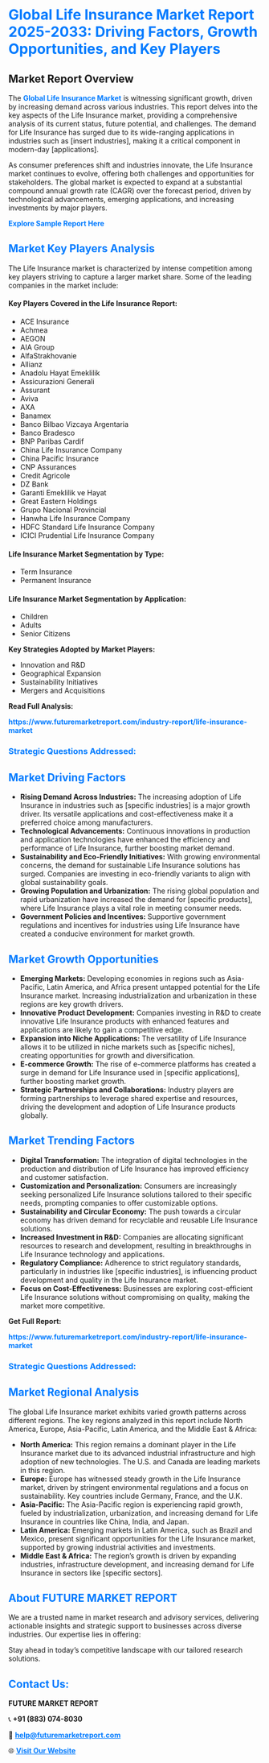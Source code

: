 <h1 style="color: #007BFF;">Global Life Insurance Market Report 2025-2033: Driving Factors, Growth Opportunities, and Key Players</h1>

<section id="overview">
<h2>Market Report Overview</h2>
<p>The <a href="https://www.futuremarketreport.com/industry-report/life-insurance-market" style="color: #007BFF; text-decoration: none;"><strong>Global Life Insurance Market</strong></a> is witnessing significant growth, driven by increasing demand across various industries. This report delves into the key aspects of the Life Insurance market, providing a comprehensive analysis of its current status, future potential, and challenges. The demand for Life Insurance has surged due to its wide-ranging applications in industries such as [insert industries], making it a critical component in modern-day [applications].</p>
<p>As consumer preferences shift and industries innovate, the Life Insurance market continues to evolve, offering both challenges and opportunities for stakeholders. The global market is expected to expand at a substantial compound annual growth rate (CAGR) over the forecast period, driven by technological advancements, emerging applications, and increasing investments by major players.</p>
</section>

<section id="overview">
<p><a href="https://www.futuremarketreport.com/request-sample/reportId=63574" style="color: #007BFF; text-decoration: none;"><strong>Explore Sample Report Here</strong></a></p>
</section>

<section id="key-players">
<h2 style="color: #007BFF;">Market Key Players Analysis</h2>
<p>The Life Insurance market is characterized by intense competition among key players striving to capture a larger market share. Some of the leading companies in the market include:</p>
<h4>Key Players Covered in the Life Insurance Report:</h4>
<ul><li>ACE Insurance</li><li>Achmea</li><li>AEGON</li><li>AIA Group</li><li>AlfaStrakhovanie</li><li>Allianz</li><li>Anadolu Hayat Emeklilik</li><li>Assicurazioni Generali</li><li>Assurant</li><li>Aviva</li><li>AXA</li><li>Banamex</li><li>Banco Bilbao Vizcaya Argentaria</li><li>Banco Bradesco</li><li>BNP Paribas Cardif</li><li>China Life Insurance Company</li><li>China Pacific Insurance</li><li>CNP Assurances</li><li>Credit Agricole</li><li>DZ Bank</li><li>Garanti Emeklilik ve Hayat</li><li>Great Eastern Holdings</li><li>Grupo Nacional Provincial</li><li>Hanwha Life Insurance Company</li><li>HDFC Standard Life Insurance Company</li><li>ICICI Prudential Life Insurance Company</li></ul>
<h4>Life Insurance Market Segmentation by Type:</h4>
<ul><li>Term Insurance</li><li>Permanent Insurance</li></ul>

<h4>Life Insurance Market Segmentation by Application:</h4>
<ul><li>Children</li><li>Adults</li><li>Senior Citizens</li></ul>
<p><strong>Key Strategies Adopted by Market Players:</strong></p>
<ul>
<li>Innovation and R&D</li>
<li>Geographical Expansion</li>
<li>Sustainability Initiatives</li>
<li>Mergers and Acquisitions</li>
</ul>
</section>

<section>
<p><strong>Read Full Analysis: </strong></p><a href="https://www.futuremarketreport.com/industry-report/life-insurance-market" style="color: #007BFF; text-decoration: none;"><strong>https://www.futuremarketreport.com/industry-report/life-insurance-market</strong></a>
<h3 style="color: #007BFF;">Strategic Questions Addressed:</h3>
</section>

<section id="driving-factors">
<h2 style="color: #007BFF;">Market Driving Factors</h2>
<ul>
<li><strong>Rising Demand Across Industries:</strong> The increasing adoption of Life Insurance in industries such as [specific industries] is a major growth driver. Its versatile applications and cost-effectiveness make it a preferred choice among manufacturers.</li>
<li><strong>Technological Advancements:</strong> Continuous innovations in production and application technologies have enhanced the efficiency and performance of Life Insurance, further boosting market demand.</li>
<li><strong>Sustainability and Eco-Friendly Initiatives:</strong> With growing environmental concerns, the demand for sustainable Life Insurance solutions has surged. Companies are investing in eco-friendly variants to align with global sustainability goals.</li>
<li><strong>Growing Population and Urbanization:</strong> The rising global population and rapid urbanization have increased the demand for [specific products], where Life Insurance plays a vital role in meeting consumer needs.</li>
<li><strong>Government Policies and Incentives:</strong> Supportive government regulations and incentives for industries using Life Insurance have created a conducive environment for market growth.</li>
</ul>
</section>

<section id="growth-opportunities">
<h2 style="color: #007BFF;">Market Growth Opportunities</h2>
<ul>
<li><strong>Emerging Markets:</strong> Developing economies in regions such as Asia-Pacific, Latin America, and Africa present untapped potential for the Life Insurance market. Increasing industrialization and urbanization in these regions are key growth drivers.</li>
<li><strong>Innovative Product Development:</strong> Companies investing in R&D to create innovative Life Insurance products with enhanced features and applications are likely to gain a competitive edge.</li>
<li><strong>Expansion into Niche Applications:</strong> The versatility of Life Insurance allows it to be utilized in niche markets such as [specific niches], creating opportunities for growth and diversification.</li>
<li><strong>E-commerce Growth:</strong> The rise of e-commerce platforms has created a surge in demand for Life Insurance used in [specific applications], further boosting market growth.</li>
<li><strong>Strategic Partnerships and Collaborations:</strong> Industry players are forming partnerships to leverage shared expertise and resources, driving the development and adoption of Life Insurance products globally.</li>
</ul>
</section>

<section id="trending-factors">
<h2 style="color: #007BFF;">Market Trending Factors</h2>
<ul>
<li><strong>Digital Transformation:</strong> The integration of digital technologies in the production and distribution of Life Insurance has improved efficiency and customer satisfaction.</li>
<li><strong>Customization and Personalization:</strong> Consumers are increasingly seeking personalized Life Insurance solutions tailored to their specific needs, prompting companies to offer customizable options.</li>
<li><strong>Sustainability and Circular Economy:</strong> The push towards a circular economy has driven demand for recyclable and reusable Life Insurance solutions.</li>
<li><strong>Increased Investment in R&D:</strong> Companies are allocating significant resources to research and development, resulting in breakthroughs in Life Insurance technology and applications.</li>
<li><strong>Regulatory Compliance:</strong> Adherence to strict regulatory standards, particularly in industries like [specific industries], is influencing product development and quality in the Life Insurance market.</li>
<li><strong>Focus on Cost-Effectiveness:</strong> Businesses are exploring cost-efficient Life Insurance solutions without compromising on quality, making the market more competitive.</li>
</ul>
</section>

<section>
<p><strong>Get Full Report: </strong></p><a href="https://www.futuremarketreport.com/industry-report/life-insurance-market" style="color: #007BFF; text-decoration: none;"><strong>https://www.futuremarketreport.com/industry-report/life-insurance-market</strong></a>
<h3 style="color: #007BFF;">Strategic Questions Addressed:</h3>
</section>


<section id="regional-analysis">
<h2 style="color: #007BFF;">Market Regional Analysis</h2>
<p>The global Life Insurance market exhibits varied growth patterns across different regions. The key regions analyzed in this report include North America, Europe, Asia-Pacific, Latin America, and the Middle East & Africa:</p>
<ul>
<li><strong>North America:</strong> This region remains a dominant player in the Life Insurance market due to its advanced industrial infrastructure and high adoption of new technologies. The U.S. and Canada are leading markets in this region.</li>
<li><strong>Europe:</strong> Europe has witnessed steady growth in the Life Insurance market, driven by stringent environmental regulations and a focus on sustainability. Key countries include Germany, France, and the U.K.</li>
<li><strong>Asia-Pacific:</strong> The Asia-Pacific region is experiencing rapid growth, fueled by industrialization, urbanization, and increasing demand for Life Insurance in countries like China, India, and Japan.</li>
<li><strong>Latin America:</strong> Emerging markets in Latin America, such as Brazil and Mexico, present significant opportunities for the Life Insurance market, supported by growing industrial activities and investments.</li>
<li><strong>Middle East & Africa:</strong> The region’s growth is driven by expanding industries, infrastructure development, and increasing demand for Life Insurance in sectors like [specific sectors].</li>
</ul>
</section>

<footer>
<h2 style="color: #007BFF;">About FUTURE MARKET REPORT</h2>
<p>We are a trusted name in market research and advisory services, delivering actionable insights and strategic support to businesses across diverse industries. Our expertise lies in offering:</p>

<p>Stay ahead in today’s competitive landscape with our tailored research solutions.</p>

<h2 style="color: #007BFF;">Contact Us:</h2>
<p><strong>FUTURE MARKET REPORT</strong></p>
<p>📞 <strong>+91 (883) 074-8030</strong></p>
<p>📧 <strong><a href="mailto:help@futuremarketreport.com" style="color: #007BFF;">help@futuremarketreport.com</a></strong></p>
<p>🌐 <strong><a href="https://www.futuremarketreport.com/" style="color: #007BFF;">Visit Our Website</a></strong></p>
</footer>